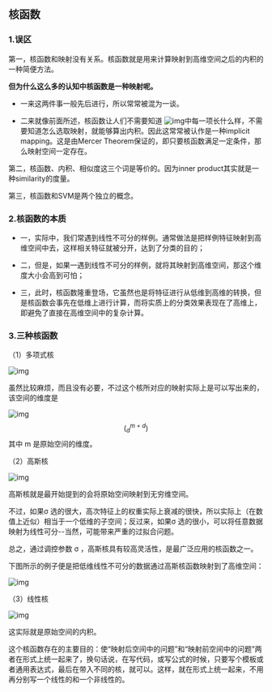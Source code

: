## 核函数

### 1.误区

第一，核函数和映射没有关系。核函数就是用来计算映射到高维空间之后的内积的一种简便方法。

**但为什么这么多的认知中核函数是一种映射呢。**

* 一来这两件事一般先后进行，所以常常被混为一谈。

* 二来就像前面所述，核函数让人们不需要知道 ![img](assets/k.png)中每一项长什么样，不需要知道怎么选取映射，就能够算出内积。因此这常常被认作是一种implicit mapping。这是由Mercer Theorem保证的，即只要核函数满足一定条件，那么映射空间一定存在。

  

第二，核函数、内积、相似度这三个词是等价的。因为inner product其实就是一种similarity的度量。 

第三，核函数和SVM是两个独立的概念。



### 2.核函数的本质

* 一，实际中，我们常遇到线性不可分的样例。通常做法是把样例特征映射到高维空间中去，这样相关特征就被分开，达到了分类的目的；

* 二，但是，如果一遇到线性不可分的样例，就将其映射到高维空间，那这个维度大小会高到可怕；
* 三，此时，核函数隆重登场，它虽然也是将特征进行从低维到高维的转换，但是核函数会事先在低维上进行计算，而将实质上的分类效果表现在了高维上，即避免了直接在高维空间中的复杂计算。



### 3.三种核函数

（1）多项式核

![img](assets/multi.jpg)

虽然比较麻烦，而且没有必要，不过这个核所对应的映射实际上是可以写出来的，该空间的维度是

![img](assets/weidu.jpg)
$$
(^{m+d}_d)
$$
其中 m 是原始空间的维度。



（2）高斯核

![img](assets/Gussi.jpg)

高斯核就是最开始提到的会将原始空间映射到无穷维空间。

不过，如果σ  选的很大，高次特征上的权重实际上衰减的很快，所以实际上（在数值上近似）相当于一个低维的子空间；反过来，如果σ  选的很小，可以将任意数据映射为线性可分--当然，可能带来严重的过拟合问题。

总之，通过调控参数 σ ，高斯核具有较高灵活性，是最广泛应用的核函数之一。



下图所示的例子便是把低维线性不可分的数据通过高斯核函数映射到了高维空间： 

![img](assets/GussiExample.jpg)



（3）线性核

![img](assets/linear.jpg)

这实际就是原始空间的内积。



这个核函数存在的主要目的：使“映射后空间中的问题”和“映射前空间中的问题”两者在形式上统一起来了，换句话说，在写代码，或写公式的时候，只要写个模板或者通用表达式，最后在带入不同的核，就可以。这样，就在形式上统一起来，不用再分别写一个线性的和一个非线性的。